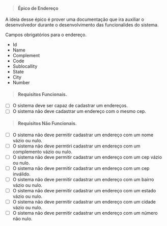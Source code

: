  > #### Épico de Endereço
 
 A ideia desse épico é prover uma documentação que ira auxiliar o desenvolvedor durante o desenvolvimento das funcionalides do sistema. 
 
Campos obrigatórios para o endereço.
 - Id
 - Name
 - Complement
 - Code
 - Sublocallity
 - State
 - City
 - Number

> #### Requisitos Funcionais.
* [ ] O sistema deve ser capaz de cadastrar um endereços.
* [ ] O sistema não deve cadastrar um endereço com o mesmo cep.

> #### Requisitos Não Funcionais.
* [ ] O sistema não deve permitir cadastrar um endereço com um nome vázio ou nulo.
* [ ] O sistema não deve permtiri cadastrar um endereço com um complemento vázio ou nulo.
* [ ] O sistema não deve permitir cadastrar um endereço com um cep vázio ou nulo.
* [ ] O sistema não deve permitir cadastrar um endereço com um cep inválido.
* [ ] O sistema não deve permitir cadastrar um endereço com um bairro vázio ou nulo.
* [ ] O sistema não deve permitir cadastrar um endereço com um estado vázio ou nulo.
* [ ] O sistema não deve permitir cadastrar um endereço com um cidade vázio ou nulo.
* [ ] O sistema não deve permitir cadastrar um endereço com um número não nulo.